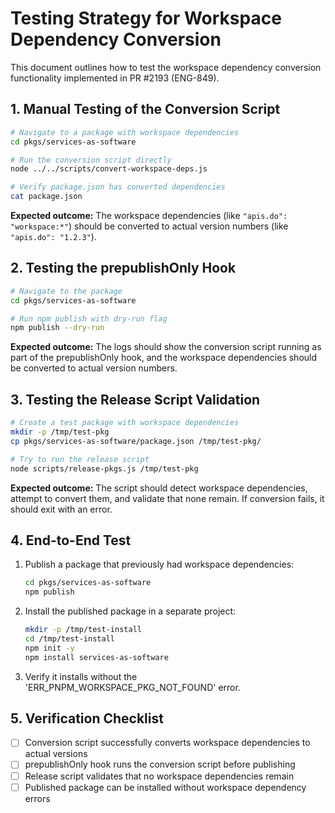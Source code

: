 # Testing Strategy for Workspace Dependency Conversion

This document outlines how to test the workspace dependency conversion functionality implemented in PR #2193 (ENG-849).

## 1. Manual Testing of the Conversion Script

```bash
# Navigate to a package with workspace dependencies
cd pkgs/services-as-software

# Run the conversion script directly
node ../../scripts/convert-workspace-deps.js

# Verify package.json has converted dependencies
cat package.json
```

**Expected outcome:** The workspace dependencies (like `"apis.do": "workspace:*"`) should be converted to actual version numbers (like `"apis.do": "1.2.3"`).

## 2. Testing the prepublishOnly Hook

```bash
# Navigate to the package
cd pkgs/services-as-software

# Run npm publish with dry-run flag
npm publish --dry-run
```

**Expected outcome:** The logs should show the conversion script running as part of the prepublishOnly hook, and the workspace dependencies should be converted to actual version numbers.

## 3. Testing the Release Script Validation

```bash
# Create a test package with workspace dependencies
mkdir -p /tmp/test-pkg
cp pkgs/services-as-software/package.json /tmp/test-pkg/

# Try to run the release script
node scripts/release-pkgs.js /tmp/test-pkg
```

**Expected outcome:** The script should detect workspace dependencies, attempt to convert them, and validate that none remain. If conversion fails, it should exit with an error.

## 4. End-to-End Test

1. Publish a package that previously had workspace dependencies:

   ```bash
   cd pkgs/services-as-software
   npm publish
   ```

2. Install the published package in a separate project:

   ```bash
   mkdir -p /tmp/test-install
   cd /tmp/test-install
   npm init -y
   npm install services-as-software
   ```

3. Verify it installs without the 'ERR_PNPM_WORKSPACE_PKG_NOT_FOUND' error.

## 5. Verification Checklist

- [ ] Conversion script successfully converts workspace dependencies to actual versions
- [ ] prepublishOnly hook runs the conversion script before publishing
- [ ] Release script validates that no workspace dependencies remain
- [ ] Published package can be installed without workspace dependency errors
